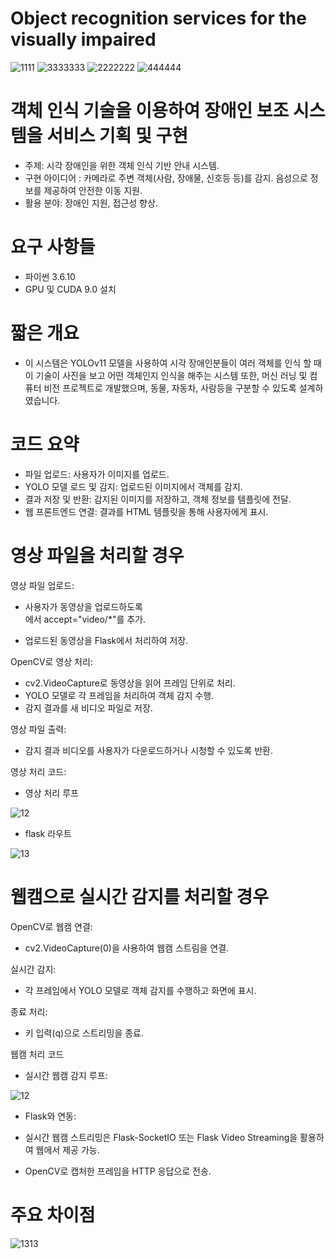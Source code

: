 # Object recognition services for the visually impaired
![1111](https://github.com/user-attachments/assets/8af4e06d-d85c-4727-bbbf-b8b41233154f)
![3333333](https://github.com/user-attachments/assets/1d655a2d-c12c-4bc9-9685-a017b3b1a3af)
![2222222](https://github.com/user-attachments/assets/10c1a171-d754-4393-bab6-1a0f6deb4598)
![444444](https://github.com/user-attachments/assets/2cdf18df-c7e4-49d6-9d8e-13ff7335df28)

# 객체 인식 기술을 이용하여 장애인 보조 시스템을 서비스 기획 및 구현

- 주제: 시각 장애인을 위한 객체 인식 기반 안내 시스템.
- 구현 아이디어 : 카메라로 주변 객체(사람, 장애물, 신호등 등)를 감지.
                 음성으로 정보를 제공하여 안전한 이동 지원.
- 활용 분야: 장애인 지원, 접근성 향상.

# 요구 사항들

- 파이썬 3.6.10
- GPU 및 CUDA 9.0 설치

# 짧은 개요
- 이 시스템은 YOLOv11 모델을 사용하여 시각 장애인분들이 여러 객체를 인식 할 때 이 기술이 사진을 보고 어떤 객체인지 인식을 해주는 시스템 또한,  머신 러닝 및 컴퓨터 비전 프로젝트로 개발했으며, 동물, 자동차, 사람등을 구분할 수 있도록 설계하였습니다.

# 코드 요약

- 파일 업로드: 사용자가 이미지를 업로드.
- YOLO 모델 로드 및 감지: 업로드된 이미지에서 객체를 감지.
- 결과 저장 및 반환: 감지된 이미지를 저장하고, 객체 정보를 템플릿에 전달.
- 웹 프론트엔드 연결: 결과를 HTML 템플릿을 통해 사용자에게 표시.

 # 영상 파일을 처리할 경우
 
 영상 파일 업로드:
 
- 사용자가 동영상을 업로드하도록 <form>에서 accept="video/*"를 추가.
- 업로드된 동영상을 Flask에서 처리하여 저장.
  
OpenCV로 영상 처리:

- cv2.VideoCapture로 동영상을 읽어 프레임 단위로 처리.
- YOLO 모델로 각 프레임을 처리하여 객체 감지 수행.
- 감지 결과를 새 비디오 파일로 저장.
  
영상 파일 출력:

- 감지 결과 비디오를 사용자가 다운로드하거나 시청할 수 있도록 반환.

영상 처리 코드: 

- 영상 처리 루프

![12](https://github.com/user-attachments/assets/d0cdffc2-cc11-4447-87d7-8c46d9b25594)

- flask 라우트

![13](https://github.com/user-attachments/assets/06064332-c837-4148-a86d-edcfbb10c0e9)

# 웹캠으로 실시간 감지를 처리할 경우

OpenCV로 웹캠 연결:

- cv2.VideoCapture(0)을 사용하여 웹캠 스트림을 연결.
  
실시간 감지:

- 각 프레임에서 YOLO 모델로 객체 감지를 수행하고 화면에 표시.
  
종료 처리:

- 키 입력(q)으로 스트리밍을 종료.

웹캠 처리 코드

- 실시간 웹캠 감지 루프:

![12](https://github.com/user-attachments/assets/7dae2648-53fa-4866-9aea-b28dbc5dfc5d)

- Flask와 연동:
  
- 실시간 웹캠 스트리밍은 Flask-SocketIO 또는 Flask Video Streaming을 활용하여 웹에서 제공 가능.
- OpenCV로 캡처한 프레임을 HTTP 응답으로 전송.

# 주요 차이점

![1313](https://github.com/user-attachments/assets/144d87e0-1d00-4ecd-a7f5-5aac67828f25)
